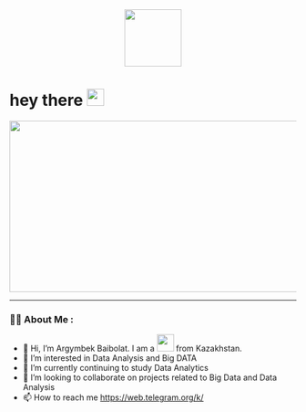 <div id="header" align="center">
  <img src="https://media.giphy.com/media/M9gbBd9nbDrOTu1Mqx/giphy.gif" width="100"/>
 
  </div> 
  <h1>
    hey there
    <img src="https://media.giphy.com/media/hvRJCLFzcasrR4ia7z/giphy.gif" width="30px"/>
  </h1>
</div>
<div align="center">
  <img src="https://media.giphy.com/media/dWesBcTLavkZuG35MI/giphy.gif" width="600" height="300"/>
</div>

---

### :man_technologist: About Me :
- 👋 Hi, I’m Argymbek Baibolat. I am a <img src="https://media.giphy.com/media/WUlplcMpOCEmTGBtBW/giphy.gif" width="30"> from Kazakhstan. 
- 👀 I’m interested in Data Analysis and Big DATA
- 🌱 I’m currently continuing to study Data Analytics
- 💞️ I’m looking to collaborate on projects related to Big Data and Data Analysis
- 📫 How to reach me https://web.telegram.org/k/
                     
